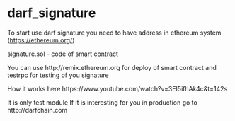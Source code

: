 # darf_signature
<html>
<p>

To start use darf signature you need to have address in ethereum system (https://ethereum.org/)
</p>
<p>
signature.sol - code of smart contract
</p>
<p>
You can use http://remix.ethereum.org for deploy of smart contract and testrpc for testing of you signature
</p>
<p>
How it works here https://www.youtube.com/watch?v=3EI5ifhAk4c&t=142s
</p>
<p>
It is only test module
If it is interesting for you in production go to http://darfchain.com
</p>
</html>
